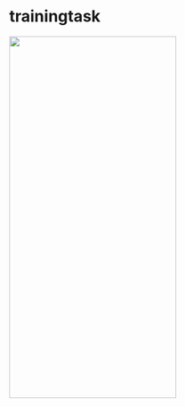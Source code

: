 # trainingtask

<img src="https://github.com/ClinicalPharmasictIntervention/app_task/assets/127670660/6c9b7454-f94a-4cc3-92a6-ca713826739e" width=300 height=650>



